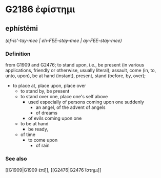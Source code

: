 # G2186 ἐφίστημι

## ephístēmi

_(ef-is'-tay-mee | eh-FEE-stay-mee | ay-FEE-stay-mee)_

### Definition

from G1909 and G2476; to stand upon, i.e., be present (in various applications, friendly or otherwise, usually literal); assault, come (in, to, unto, upon), be at hand (instant), present, stand (before, by, over); 

- to place at, place upon, place over
  - to stand by, be present
  - to stand over one, place one's self above
    - used especially of persons coming upon one suddenly
      - an angel, of the advent of angels
      - of dreams
    - of evils coming upon one
  - to be at hand
    - be ready,
  - of time
    - to come upon
      - of rain

### See also

[[G1909|G1909 ἐπί]], [[G2476|G2476 ἵστημι]]
